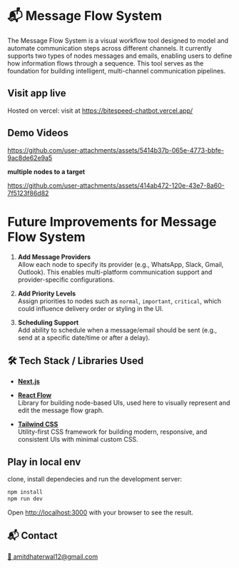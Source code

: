 # 📬 Message Flow System

The Message Flow System is a visual workflow tool designed to model and automate communication steps across different channels. It currently supports two types of nodes messages and emails, enabling users to define how information flows through a sequence. This tool serves as the foundation for building intelligent, multi-channel communication pipelines.

## Visit app live

Hosted on vercel: visit at https://bitespeed-chatbot.vercel.app/

## Demo Videos

https://github.com/user-attachments/assets/5414b37b-065e-4773-bbfe-9ac8de62e9a5

**multiple nodes to a target**

https://github.com/user-attachments/assets/414ab472-120e-43e7-8a60-7f5123f86d82

# Future Improvements for Message Flow System

1. **Add Message Providers**  
   Allow each node to specify its provider (e.g., WhatsApp, Slack, Gmail, Outlook). This enables multi-platform communication support and provider-specific configurations.

2. **Add Priority Levels**  
   Assign priorities to nodes such as `normal`, `important`, `critical`, which could influence delivery order or styling in the UI.

3. **Scheduling Support**  
   Add ability to schedule when a message/email should be sent (e.g., send at a specific date/time or after a delay).

## 🛠️ Tech Stack / Libraries Used

- [**Next.js**](https://nextjs.org/)

- [**React Flow**](https://reactflow.dev/)  
  Library for building node-based UIs, used here to visually represent and edit the message flow graph.

- [**Tailwind CSS**](https://tailwindcss.com/)  
  Utility-first CSS framework for building modern, responsive, and consistent UIs with minimal custom CSS.

## Play in local env

clone, install dependecies and run the development server:

```bash
npm install
npm run dev
```

Open [http://localhost:3000](http://localhost:3000) with your browser to see the result.

## 📬 Contact

[📧 amitdhaterwal12@gmail.com](mailto:amitdhaterwal12@gmail.com)
